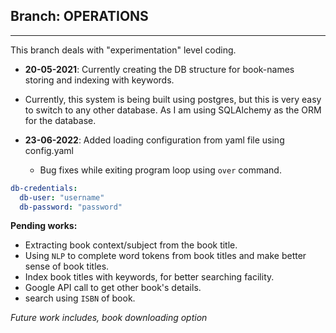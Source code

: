 ## Branch: OPERATIONS
_____

This branch deals with "experimentation" level coding.

* **20-05-2021**: Currently creating the DB structure for book-names storing and indexing with keywords.

* Currently, this system is being built using postgres, but this is very easy to switch to any other database. As I am using SQLAlchemy as the ORM for the database.
* **23-06-2022**: Added loading configuration from yaml file using config.yaml
    - Bug fixes while exiting program loop using `over` command.
```yaml
db-credentials:
  db-user: "username"
  db-password: "password"
```

**Pending works:**

- Extracting book context/subject from the book title.
- Using `NLP` to complete word tokens from book titles and make better sense of book titles.
- Index book titles with keywords, for better searching facility.
- Google API call to get other book's details.
- search using `ISBN` of book.

*Future work includes, book downloading option*

